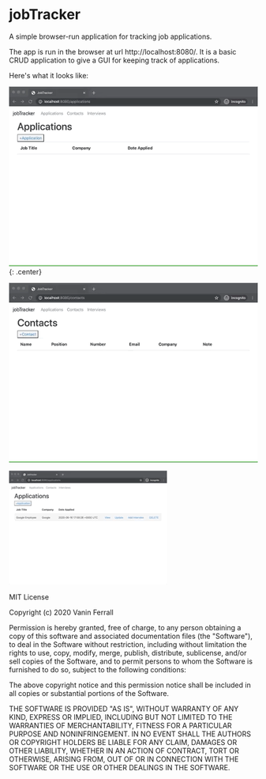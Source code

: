 <style type="text/css">
	.center {
		text-align: center;
	}
</style>
# jobTracker
A simple browser-run application for tracking job applications.

The app is run in the browser at url http://localhost:8080/. It is a basic CRUD application to give a GUI for keeping track of applications. 

Here's what it looks like:


![Adding an application](https://github.com/Ferrallv/jobTracker/blob/master/readme_images/01_jobtracker_readme.gif)
{: .center}

![Adding a contact](https://github.com/Ferrallv/jobTracker/blob/master/readme_images/02_jobtracker_readme.gif)

![Adding an interview](https://github.com/Ferrallv/jobTracker/blob/master/readme_images/03_jobtracker_readme.gif)


MIT License

Copyright (c) 2020 Vanin Ferrall

Permission is hereby granted, free of charge, to any person obtaining a copy
of this software and associated documentation files (the "Software"), to deal
in the Software without restriction, including without limitation the rights
to use, copy, modify, merge, publish, distribute, sublicense, and/or sell
copies of the Software, and to permit persons to whom the Software is
furnished to do so, subject to the following conditions:

The above copyright notice and this permission notice shall be included in all
copies or substantial portions of the Software.

THE SOFTWARE IS PROVIDED "AS IS", WITHOUT WARRANTY OF ANY KIND, EXPRESS OR
IMPLIED, INCLUDING BUT NOT LIMITED TO THE WARRANTIES OF MERCHANTABILITY,
FITNESS FOR A PARTICULAR PURPOSE AND NONINFRINGEMENT. IN NO EVENT SHALL THE
AUTHORS OR COPYRIGHT HOLDERS BE LIABLE FOR ANY CLAIM, DAMAGES OR OTHER
LIABILITY, WHETHER IN AN ACTION OF CONTRACT, TORT OR OTHERWISE, ARISING FROM,
OUT OF OR IN CONNECTION WITH THE SOFTWARE OR THE USE OR OTHER DEALINGS IN THE
SOFTWARE.